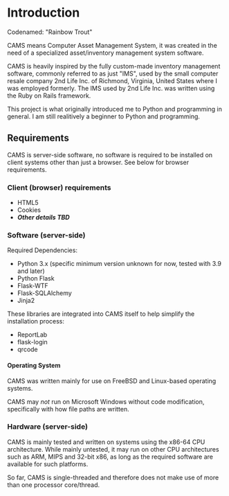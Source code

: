 # Introduction
Codenamed: "Rainbow Trout" 

CAMS means Computer Asset Management System, it was created in the need of a specialized asset/inventory management system software. 

CAMS is heavily inspired by the fully custom-made inventory management software, commonly referred to as just "IMS", used by the small computer resale company 2nd Life Inc. of Richmond, Virginia, United States where I was employed formerly. The IMS used by 2nd Life Inc. was written using the Ruby on Rails framework.

This project is what originally introduced me to Python and programming in general. I am still realitively a beginner to Python and programming.

## Requirements
CAMS is server-side software, no software is required to be installed on client systems other than just a browser. See below for browser requirements.

### Client (browser) requirements
- HTML5
- Cookies
- ***Other details TBD***

### Software (server-side)

Required Dependencies:
- Python 3.x (specific minimum version unknown for now, tested with 3.9 and later)
- Python Flask
- Flask-WTF
- Flask-SQLAlchemy
- Jinja2

These libraries are integrated into CAMS itself to help simplify the installation process:

- ReportLab
- flask-login
- qrcode

#### Operating System
CAMS was written mainly for use on FreeBSD and Linux-based operating systems. 

CAMS may *not* run on Microsoft Windows without code modification, specifically with how file paths are written. 

### Hardware (server-side)
CAMS is mainly tested and written on systems using the x86-64 CPU architecture. While mainly untested, it may run on other CPU architectures such as ARM, MIPS and 32-bit x86, as long as the required software are available for such platforms.

So far, CAMS is single-threaded and therefore does not make use of more than one processor core/thread.





